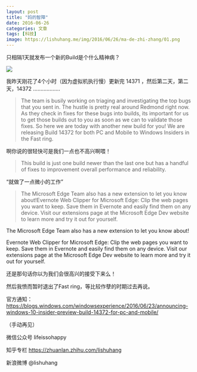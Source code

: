 ```yaml
---
layout: post
title: "妈的智障"
date: 2016-06-26
categories: 文章
tags: [科技]
image: https://lishuhang.me/img/2016/06/26/ma-de-zhi-zhang/01.png
---
```


只相隔1天就发布一个新的Build是个什么精神病？

![](http://mmbiz.qpic.cn/mmbiz/AdRKyBVLoHKzGVW6NnCAw1vR8hHMSp6mtsNzwJT5krKOL6saGUquKbnpJhtF5ib0azhDQVNk0bWWPgw48bfvP9Q/0?wx_fmt=png)

我昨天刚花了4个小时（因为虚拟机执行慢）更新完 14371 ，然后第二天，第二天，14372 ………………

> The team is busily working on triaging and investigating the top bugs that you sent in. The hustle is pretty real around Redmond right now. As they check in fixes for these bugs into builds, its important for us to get those builds out to you as soon as we can to validate those fixes. So here we are today with another new build for you! We are releasing Build 14372 for both PC and Mobile to Windows Insiders in the Fast ring.

啊你说的很轻快可是我们一点也不高兴啊喂！

> This build is just one build newer than the last one but has a handful of fixes to improvement overall performance and reliability.

“就做了一点微小的工作”

> The Microsoft Edge Team also has a new extension to let you know about!Evernote Web Clipper for Microsoft Edge: Clip the web pages you want to keep. Save them in Evernote and easily find them on any device. Visit our extensions page at the Microsoft Edge Dev website to learn more and try it out for yourself.

The Microsoft Edge Team also has a new extension to let you know about!

Evernote Web Clipper for Microsoft Edge: Clip the web pages you want to keep. Save them in Evernote and easily find them on any device. Visit our extensions page at the Microsoft Edge Dev website to learn more and try it out for yourself.

还是那句话你以为我们会很高兴的接受下来么！

然后我愤而暂时退出了Fast ring，等比较作孽的时期过去再说。

官方通知：https://blogs.windows.com/windowsexperience/2016/06/23/announcing-windows-10-insider-preview-build-14372-for-pc-and-mobile/

（手动再见）

微信公众号 lifeissohappy

知乎专栏 https://zhuanlan.zhihu.com/lishuhang

新浪微博 @lishuhang